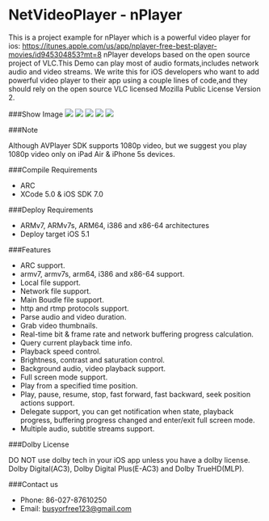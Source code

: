 NetVideoPlayer - nPlayer
==============
This is a project example for nPlayer which is a powerful video player for ios:
https://itunes.apple.com/us/app/nplayer-free-best-player-movies/id945304853?mt=8
nPlayer develops based on the open source project of VLC.This Demo can play most of audio formats,includes network audio and video streams.
We write this for iOS developers who want to add powerful video player to their app using a couple lines of code,and they should rely on the open source VLC licensed Mozilla Public License Version 2.

###Show Image
[![](http://chuantu.biz/t/50/1410329526x-954498952.png)](http://chuantu.biz/t/50/1410329526x-954498952.png)
[![](http://chuantu.biz/t/50/1410329652x-954497561.png)](http://chuantu.biz/t/50/1410329652x-954497561.png)
[![](http://chuantu.biz/t/50/1410329701x-954497561.png)](http://chuantu.biz/t/50/1410329701x-954497561.png)
[![](http://chuantu.biz/t/50/1410329755x-954497561.png)](http://chuantu.biz/t/50/1410329755x-954497561.png)
[![](http://chuantu.biz/t/50/1410329808x-954497561.png)](http://chuantu.biz/t/50/1410329808x-954497561.png)

###Note

Although AVPlayer SDK supports 1080p video, but we suggest you play 1080p video only on iPad Air & iPhone 5s devices.

###Compile Requirements

 - ARC
 - XCode 5.0 & iOS SDK 7.0

###Deploy Requirements

 - ARMv7, ARMv7s, ARM64, i386 and x86-64 architectures
 - Deploy target iOS 5.1

###Features

 - ARC support.
 - armv7, armv7s, arm64, i386 and x86-64 support.
 - Local file support.
 - Network file support.
 - Main Boudle file support.
 - http and rtmp protocols support.
 - Parse audio and video duration.
 - Grab video thumbnails.
 - Real-time bit & frame rate and network buffering progress calculation.
 - Query current playback time info.
 - Playback speed control.
 - Brightness, contrast and saturation control.
 - Background audio, video playback support.
 - Full screen mode support.
 - Play from a specified time position.
 - Play, pause, resume, stop, fast forward, fast backward, seek position actions support.
 - Delegate support, you can get notification when state, playback progress, buffering progress changed and enter/exit full screen mode.
 - Multiple audio, subtitle streams support.

###Dolby License

DO NOT use dolby tech in your iOS app unless you have a dolby license.
Dolby Digital(AC3), Dolby Digital Plus(E-AC3) and Dolby TrueHD(MLP).

###Contact us
 - Phone: 86-027-87610250
 - Email: busyorfree123@gmail.com

